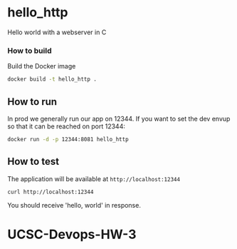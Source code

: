 # hello_http
Hello world with a webserver in C


### How to build

Build the Docker image
```bash
docker build -t hello_http .
```

## How to run
In prod we generally run our app on 12344.  If you want to set the dev envup so that it can be reached on port 12344:

```bash
docker run -d -p 12344:8081 hello_http
```


## How to test

The application will be available at `http://localhost:12344`

```bash
curl http://localhost:12344
```

You should receive 'hello, world' in response.


# UCSC-Devops-HW-3
